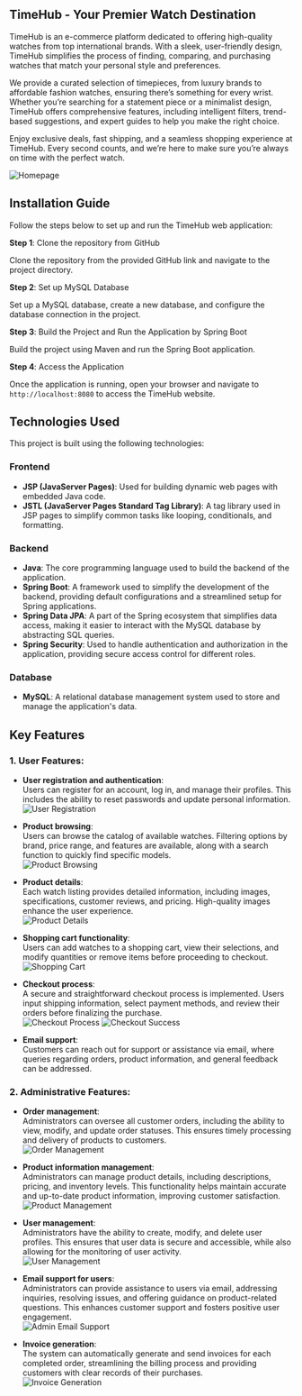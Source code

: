 ## TimeHub - Your Premier Watch Destination

TimeHub is an e-commerce platform dedicated to offering high-quality watches from top international brands. With a sleek, user-friendly design, TimeHub simplifies the process of finding, comparing, and purchasing watches that match your personal style and preferences.

We provide a curated selection of timepieces, from luxury brands to affordable fashion watches, ensuring there’s something for every wrist. Whether you’re searching for a statement piece or a minimalist design, TimeHub offers comprehensive features, including intelligent filters, trend-based suggestions, and expert guides to help you make the right choice.

Enjoy exclusive deals, fast shipping, and a seamless shopping experience at TimeHub. Every second counts, and we’re here to make sure you’re always on time with the perfect watch.

![Homepage](https://drive.google.com/file/d/1eGwbRhfICeQzCdwN5qytW2VhFxoC7QxC/view?usp=sharing)

## Installation Guide

Follow the steps below to set up and run the TimeHub web application:

**Step 1**: Clone the repository from GitHub

Clone the repository from the provided GitHub link and navigate to the project directory.

**Step 2**: Set up MySQL Database

Set up a MySQL database, create a new database, and configure the database connection in the project.

**Step 3**: Build the Project and Run the Application by Spring Boot

Build the project using Maven and run the Spring Boot application.

**Step 4**: Access the Application

Once the application is running, open your browser and navigate to `http://localhost:8080` to access the TimeHub website.

## Technologies Used

This project is built using the following technologies:

### Frontend
- **JSP (JavaServer Pages)**: Used for building dynamic web pages with embedded Java code.
- **JSTL (JavaServer Pages Standard Tag Library)**: A tag library used in JSP pages to simplify common tasks like looping, conditionals, and formatting.

### Backend 
- **Java**: The core programming language used to build the backend of the application.
- **Spring Boot**: A framework used to simplify the development of the backend, providing default configurations and a streamlined setup for Spring applications.
- **Spring Data JPA**: A part of the Spring ecosystem that simplifies data access, making it easier to interact with the MySQL database by abstracting SQL queries.
- **Spring Security**: Used to handle authentication and authorization in the application, providing secure access control for different roles.

### Database
- **MySQL**: A relational database management system used to store and manage the application's data.

## Key Features

### 1. User Features:

- **User registration and authentication**:  
  Users can register for an account, log in, and manage their profiles. This includes the ability to reset passwords and update personal information.  
  ![User Registration](https://drive.google.com/file/d/1Bvpa97DawRDX8hC_KfW2HRxa5EQNfpoY/view?usp=sharing)

- **Product browsing**:  
  Users can browse the catalog of available watches. Filtering options by brand, price range, and features are available, along with a search function to quickly find specific models.  
  ![Product Browsing](https://drive.google.com/file/d/1nFKyQTXnBsG3jKW4fFU8MYvsttARmmY0/view?usp=sharing)

- **Product details**:  
  Each watch listing provides detailed information, including images, specifications, customer reviews, and pricing. High-quality images enhance the user experience.  
  ![Product Details](https://drive.google.com/file/d/1ZP0Rz5coCcuBJqqN1ZO0HDlHLHmZ9ITS/view?usp=sharing)

- **Shopping cart functionality**:  
  Users can add watches to a shopping cart, view their selections, and modify quantities or remove items before proceeding to checkout.  
  ![Shopping Cart](https://drive.google.com/file/d/1UN_mjIv55kxujR4wrSdEyVv9nH8bXhyy/view?usp=sharing)

- **Checkout process**:  
  A secure and straightforward checkout process is implemented. Users input shipping information, select payment methods, and review their orders before finalizing the purchase.  
  ![Checkout Process](https://drive.google.com/file/d/1KY006JRmQbqNvIalQc0MA9yKyVfZxL3o/view?usp=sharing)
  ![Checkout Success](https://drive.google.com/file/d/1oQRXxQLBTNtYvDGTTtUYGKhVsSNcNEzC/view?usp=sharing)

- **Email support**:  
  Customers can reach out for support or assistance via email, where queries regarding orders, product information, and general feedback can be addressed.  

### 2. Administrative Features:

- **Order management**:  
  Administrators can oversee all customer orders, including the ability to view, modify, and update order statuses. This ensures timely processing and delivery of products to customers.  
  ![Order Management](https://drive.google.com/file/d/1yQxlvxB0NulcZ5b9Yl8Cvw_S0Rt3IZkx/view?usp=sharing)

- **Product information management**:  
  Administrators can manage product details, including descriptions, pricing, and inventory levels. This functionality helps maintain accurate and up-to-date product information, improving customer satisfaction.  
  ![Product Management](https://drive.google.com/file/d/1L_-9re0yAbalmL8wX8Ud8UC7sz_yYaFE/view?usp=sharing)

- **User management**:  
  Administrators have the ability to create, modify, and delete user profiles. This ensures that user data is secure and accessible, while also allowing for the monitoring of user activity.  
  ![User Management](https://drive.google.com/file/d/1n4FHgtRSMcQ0Mm9NGMZjUJV1pYZM2DkO/view?usp=sharing)

- **Email support for users**:  
  Administrators can provide assistance to users via email, addressing inquiries, resolving issues, and offering guidance on product-related questions. This enhances customer support and fosters positive user engagement.  
  ![Admin Email Support](https://drive.google.com/file/d/1HGGi167TeCYjUdvFENongyTJerL4GEIB/view?usp=sharing)

- **Invoice generation**:  
  The system can automatically generate and send invoices for each completed order, streamlining the billing process and providing customers with clear records of their purchases.  
  ![Invoice Generation](https://drive.google.com/file/d/12tbgPKYlnkxGbwpyroGzStkGguZWAxP9/view?usp=sharing)
